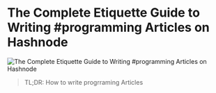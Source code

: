 # The Complete Etiquette Guide to Writing #programming Articles on Hashnode

![The Complete Etiquette Guide to Writing #programming Articles on Hashnode](The%20Complete%20Etiquette%20Guide%20to%20Writing%20#programming%20Articles%20on%20Hashnode.gif)

> TL;DR: How to write progrraming Articles

